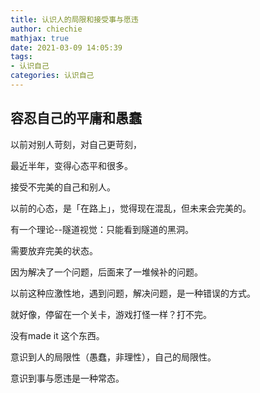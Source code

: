 ```yaml
---
title: 认识人的局限和接受事与愿违
author: chiechie
mathjax: true
date: 2021-03-09 14:05:39
tags:
- 认识自己
categories: 认识自己
---
```


## 容忍自己的平庸和愚蠢

以前对别人苛刻，对自己更苛刻，

最近半年，变得心态平和很多。

接受不完美的自己和别人。

以前的心态，是「在路上」，觉得现在混乱，但未来会完美的。

有一个理论--隧道视觉：只能看到隧道的黑洞。

需要放弃完美的状态。

因为解决了一个问题，后面来了一堆候补的问题。

以前这种应激性地，遇到问题，解决问题，是一种错误的方式。

就好像，停留在一个关卡，游戏打怪一样？打不完。

没有made it 这个东西。

意识到人的局限性（愚蠢，非理性），自己的局限性。

意识到事与愿违是一种常态。



